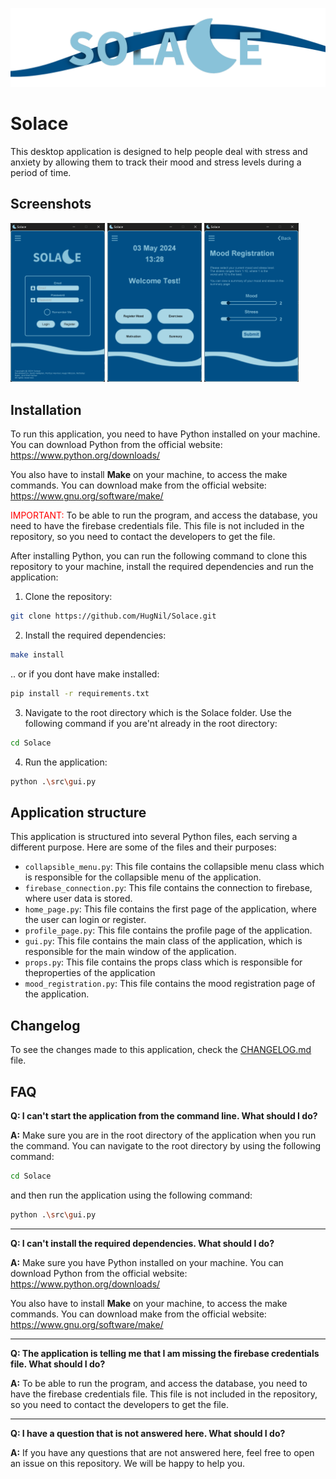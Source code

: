 ![Banner](assests/github-banner.png)

# Solace

This desktop application is designed to help people deal with stress and anxiety by allowing them to track their mood and stress levels during a period of time.


## Screenshots

<img src="assests/readme/login.png" width="30%" alt="Login" /> <img src="assests/readme/dashboard.png" width="30%" alt="Dashboard" /> <img src="assests/readme/mood-registration.png" width="30%" alt="Mood Registration" />


## Installation

To run this application, you need to have Python installed on your machine. You can download Python from the official website: https://www.python.org/downloads/

You also have to install **Make** on your machine, to access the make commands. You can download make from the official website: https://www.gnu.org/software/make/

<span style="color: red;">IMPORTANT:</span> To be able to run the program, and access the database, you need to have the firebase credentials file. This file is not included in the repository, so you need to contact the developers to get the file.


After installing Python, you can run the following command to clone this repository to your machine, install the required dependencies and run the application:

1. Clone the repository:

```bash
git clone https://github.com/HugNil/Solace.git
```

2. Install the required dependencies:

```bash
make install
```
.. or if you dont have make installed:
```bash
pip install -r requirements.txt
```

3. Navigate to the root directory which is the Solace folder. Use the following command if you are'nt already in the root directory:

```bash
cd Solace
```

4. Run the application:

```bash
python .\src\gui.py
```

## Application structure

This application is structured into several Python files, each serving a different purpose. Here are some of the files and their purposes:

- `collapsible_menu.py`: This file contains the collapsible menu class which is responsible for the collapsible menu of the application.
- `firebase_connection.py`: This file contains the connection to firebase, where user data is stored.
- `home_page.py`: This file contains the first page of the application, where the user can login or register.
- `profile_page.py`: This file contains the profile page of the application.
- `gui.py`: This file contains the main class of the application, which is responsible for the main window of the application.
- `props.py`: This file contains the props class which is responsible for theproperties of the application
- `mood_registration.py`: This file contains the mood registration page of the application.

## Changelog

To see the changes made to this application, check the [CHANGELOG.md](CHANGELOG) file.

## FAQ

**Q: I can't start the application from the command line. What should I do?**

**A:** Make sure you are in the root directory of the application when you run the command. You can navigate to the root directory by using the following command:

```bash
cd Solace
```
and then run the application using the following command:

```bash
python .\src\gui.py
```

---

**Q: I can't install the required dependencies. What should I do?**

**A:** Make sure you have Python installed on your machine. You can download Python from the official website: https://www.python.org/downloads/

You also have to install **Make** on your machine, to access the make commands. You can download make from the official website: https://www.gnu.org/software/make/

---

**Q: The application is telling me that I am missing the firebase credentials file. What should I do?**

**A:** To be able to run the program, and access the database, you need to have the firebase credentials file. This file is not included in the repository, so you need to contact the developers to get the file.

---

**Q: I have a question that is not answered here. What should I do?**

**A:** If you have any questions that are not answered here, feel free to open an issue on this repository. We will be happy to help you.

